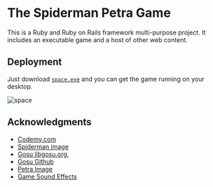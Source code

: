 # The Spiderman Petra Game
This is a Ruby and Ruby on Rails framework multi-purpose project. It includes an executable game and a host of other web content.

## Deployment

Just download [`space.exe`](https://github.com/fion21/rubycrypto/blob/master/space.exe) and you can get the game running on your desktop.

![space](https://github.com/fion21/rubycrypto/blob/master/app/assets/images/display_pic.GIF)

## Acknowledgments

* [Codemy.com](https://codemy.com/join-today)
* [Spiderman image](https://flyclipart.com/spider-man-png-image-background-png-arts-spiderman-png-345343)
* [Gosu libgosu.org](https://github.com/gosu/gosu/wiki/Ruby-Tutorial), 
* [Gosu Github](https://raw.githubusercontent.com/gosu/gosu-examples/master/examples/media/star.png)
* [Petra Image](https://www.lonelyplanet.com/jordan/petra)
* [Game Sound Effects](https://www.freesoundeffects.com/free-sounds/drum-loops-10031/)
 
